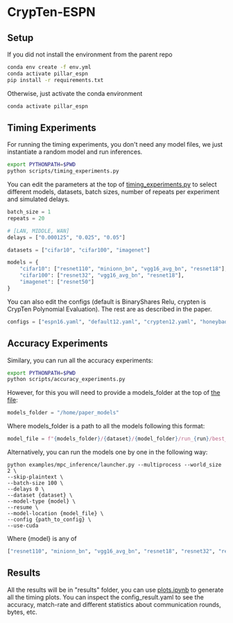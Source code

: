 # CrypTen-ESPN

## Setup
If you did not install the environment from the parent repo
```bash
conda env create -f env.yml
conda activate pillar_espn
pip install -r requirements.txt
```

Otherwise, just activate the conda environment
```bash
conda activate pillar_espn
```
## Timing Experiments
For running the timing experiments, you don't need any model files, we just instantiate a random model and run inferences.
```bash
export PYTHONPATH=$PWD
python scripts/timing_experiments.py
```
You can edit the parameters at the top of [timing_experiments.py](https://github.com/D-Diaa/CrypTen-ESPN/blob/main/scripts/timing_experiments.py) to select different models, datasets, batch sizes, number of repeats per experiment and simulated delays.
```python
batch_size = 1
repeats = 20

# [LAN, MIDDLE, WAN]
delays = ["0.000125", "0.025", "0.05"]

datasets = ["cifar10", "cifar100", "imagenet"]

models = {
    "cifar10": ["resnet110", "minionn_bn", "vgg16_avg_bn", "resnet18"],
    "cifar100": ["resnet32", "vgg16_avg_bn", "resnet18"],
    "imagenet": ["resnet50"]
}

```
You can also edit the configs (default is BinaryShares Relu, crypten is CrypTen Polynomial Evaluation). The rest are as described in the paper.
```python
configs = ["espn16.yaml", "default12.yaml", "crypten12.yaml", "honeybadger16.yaml"]
```
## Accuracy Experiments
Similary, you can run all the accuracy experiments:
```bash
export PYTHONPATH=$PWD
python scripts/accuracy_experiments.py
```
However, for this you will need to provide a models_folder at the top of [the file](https://github.com/D-Diaa/CrypTen-ESPN/blob/main/scripts/accuracy_experiments.py):
```python
models_folder = "/home/paper_models"
```
Where models_folder is a path to all the models following this format:
```python
model_file = f"{models_folder}/{dataset}/{model_folder}/run_{run}/best_model.pth"
```

Alternatively, you can run the models one by one in the following way:
```shell
python examples/mpc_inference/launcher.py --multiprocess --world_size 2 \
--skip-plaintext \
--batch-size 100 \
--delays 0 \
--dataset {dataset} \
--model-type {model} \
--resume \
--model-location {model_file} \
--config {path_to_config} \
--use-cuda
```
Where {model} is any of
```python
["resnet110", "minionn_bn", "vgg16_avg_bn", "resnet18", "resnet32", "resnet50"]
```
## Results
All the results will be in "results" folder, you can use [plots.ipynb](https://github.com/D-Diaa/CrypTen-ESPN/blob/main/notebooks/plots.ipynb) to generate all the timing plots. You can inspect the config_result.yaml to see the accuracy, match-rate and different statistics about communication rounds, bytes, etc.